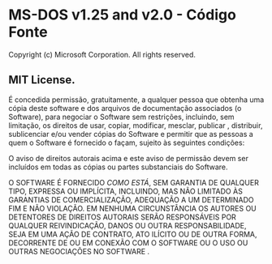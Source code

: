 # MS-DOS v1.25 and v2.0 - Código Fonte

Copyright (c) Microsoft Corporation.
All rights reserved.

## MIT License.
É concedida permissão, gratuitamente, a qualquer pessoa que obtenha uma cópia deste software e dos arquivos de documentação associados (o Software), para negociar o Software sem restrições, incluindo, sem limitação, os direitos de usar, copiar, modificar, mesclar, publicar , distribuir, sublicenciar e/ou vender cópias do Software e permitir que as pessoas a quem o Software é fornecido o façam, sujeito às seguintes condições:

O aviso de direitos autorais acima e este aviso de permissão devem ser incluídos em todas as cópias ou partes substanciais do Software.

O SOFTWARE É FORNECIDO *COMO ESTÁ*, SEM GARANTIA DE QUALQUER TIPO, EXPRESSA OU IMPLÍCITA, INCLUINDO, MAS NÃO LIMITADO ÀS GARANTIAS DE COMERCIALIZAÇÃO, ADEQUAÇÃO A UM DETERMINADO FIM E NÃO VIOLAÇÃO. EM NENHUMA CIRCUNSTÂNCIA OS AUTORES OU DETENTORES DE DIREITOS AUTORAIS SERÃO RESPONSÁVEIS POR QUALQUER REIVINDICAÇÃO, DANOS OU OUTRA RESPONSABILIDADE, SEJA EM UMA AÇÃO DE CONTRATO, ATO ILÍCITO OU DE OUTRA FORMA, DECORRENTE DE OU EM CONEXÃO COM O SOFTWARE OU O USO OU OUTRAS NEGOCIAÇÕES NO SOFTWARE .
